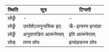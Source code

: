 | स्थिति | सूत्र | टिप्पणी |
| ----- | ------- | ------ |
| लोकृँ॒ | - | - |
| लोकृँ॒ | उपदेशेऽजनुनासिक इत् | ऋँ-इत्यस्य इत्संज्ञा |
| लोकृँ॒ | अनुदात्तङित आत्मनेपदम् | इति आत्मनेपदम् |
| लोक् | तस्य लोपः | इत्संज्ञकस्य लोपः |
